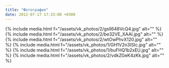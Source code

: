 ```yaml
---
title: "Фотография"
date: 2012-07-17 17:33:00 +0300
---
```



{% include media.html f="/assets/vk_photos/2/gslI648VcQ4.jpg" alt="" %}
{% include media.html f="/assets/vk_photos/2/be32VE_XAAI.jpg" alt="" %}
{% include media.html f="/assets/vk_photos/2/wtOwPhvX120.jpg" alt="" %}
{% include media.html f="/assets/vk_photos/1/GH1V2n3ISIc.jpg" alt="" %}
{% include media.html f="/assets/vk_photos/1/buFHQ1b2xEU.jpg" alt="" %}
{% include media.html f="/assets/vk_photos/2/vdkZGeK4zKk.jpg" alt="" %}
